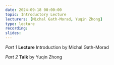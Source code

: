 ```yaml
---
date: 2024-09-18 00:00:00
topic: Introductory Lecture
lecturers: [Michal Gath-Morad, Yuqin Zhong]
type: lecture
recording:
slides:
---
```


_Part 1_ **Lecture** Introduction by Michal Gath-Morad

_Part 2_ **Talk** by Yuqin Zhong